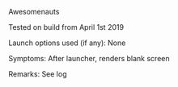 Awesomenauts

Tested on build from April 1st 2019

Launch options used (if any):
None

Symptoms:
After launcher, renders blank screen

Remarks:
See log
